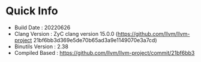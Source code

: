 # Quick Info
* Build Date : 20220626
* Clang Version : ZyC clang version 15.0.0 (https://github.com/llvm/llvm-project 21bf6bb3d369e5de70b65ad3a9e1149070e3a7cd)
* Binutils Version : 2.38
* Compiled Based : https://github.com/llvm/llvm-project/commit/21bf6bb3

